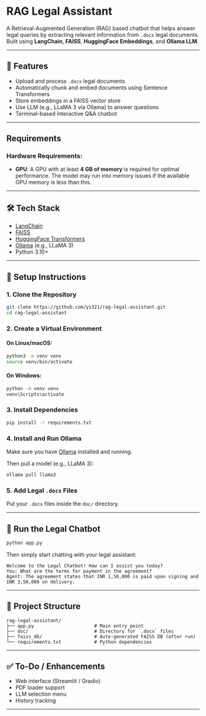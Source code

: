 # RAG Legal Assistant

A Retrieval-Augmented Generation (RAG) based chatbot that helps answer legal queries by extracting relevant information from `.docx` legal documents. Built using **LangChain**, **FAISS**, **HuggingFace Embeddings**, and **Ollama LLM**.

---

## 🧠 Features

- Upload and process `.docx` legal documents
- Automatically chunk and embed documents using Sentence Transformers
- Store embeddings in a FAISS vector store
- Use LLM (e.g., LLaMA 3 via Ollama) to answer questions
- Terminal-based interactive Q&A chatbot

---

## Requirements

### Hardware Requirements:
- **GPU**: A GPU with at least **4 GB of memory** is required for optimal performance. The model may run into memory issues if the available GPU memory is less than this.
---

## 🛠 Tech Stack

- [LangChain](https://www.langchain.com/)
- [FAISS](https://github.com/facebookresearch/faiss)
- [HuggingFace Transformers](https://huggingface.co/sentence-transformers)
- [Ollama](https://ollama.com/) (e.g., LLaMA 3)
- Python 3.10+

---

## 🔧 Setup Instructions

### 1. Clone the Repository
```bash
git clone https://github.com/ys321/rag-legal-assistant.git
cd rag-legal-assistant
```

### 2. Create a Virtual Environment

#### On **Linux/macOS**:
```bash
python3 -m venv venv
source venv/bin/activate
```

#### On **Windows**:
```bash
python -m venv venv
venv\Scripts\activate
```

### 3. Install Dependencies
```bash
pip install -r requirements.txt
```

### 4. Install and Run Ollama
Make sure you have [Ollama](https://ollama.com/) installed and running.

Then pull a model (e.g., LLaMA 3):
```bash
ollama pull llama3
```

### 5. Add Legal `.docx` Files
Put your `.docx` files inside the `doc/` directory.

---

## 🚀 Run the Legal Chatbot
```bash
python app.py
```

Then simply start chatting with your legal assistant:
```
Welcome to the Legal Chatbot! How can I assist you today?
You: What are the terms for payment in the agreement?
Agent: The agreement states that INR 1,50,000 is paid upon signing and INR 3,50,000 on delivery.
```

---

## 📁 Project Structure
```
rag-legal-assistant/
├── app.py                      # Main entry point
├── doc/                        # Directory for `.docx` files
├── faiss_db/                   # Auto-generated FAISS DB (after run)
└── requirements.txt            # Python dependencies
```

---

## ✅ To-Do / Enhancements
- Web interface (Streamlit / Gradio)
- PDF loader support
- LLM selection menu
- History tracking

---
